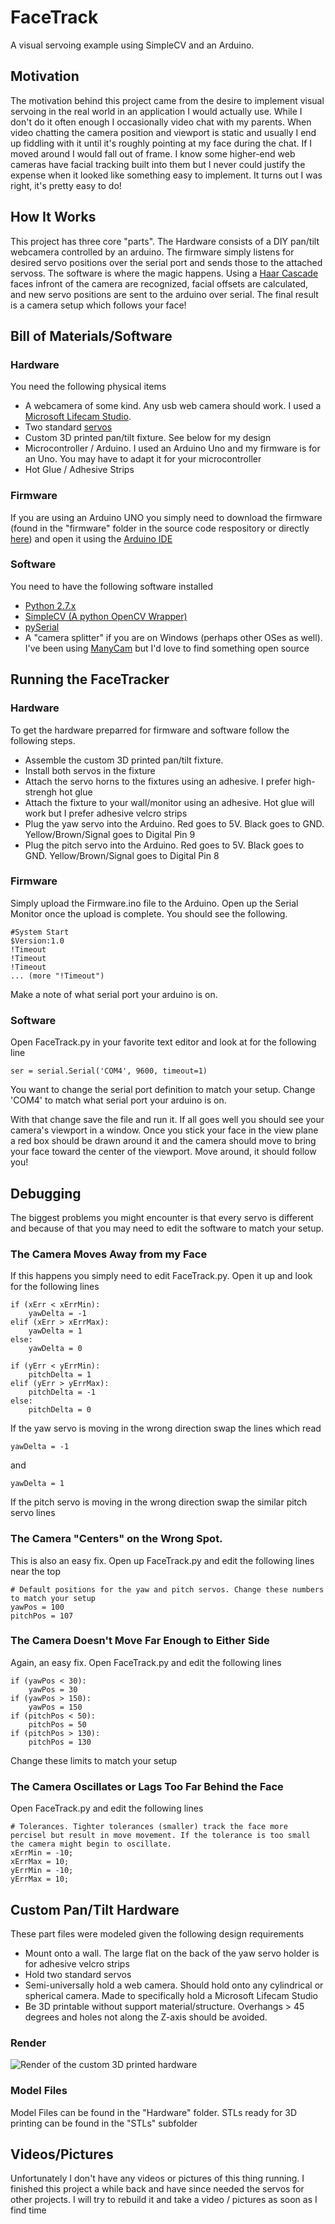 # FaceTrack
A visual servoing example using SimpleCV and an Arduino. 

## Motivation
The motivation behind this project came from the desire to implement visual servoing in the real world in an application I would actually use. While I don't do it often enough I occasionally video chat with my parents. When video chatting the camera position and viewport is static and usually I end up fiddling with it until it's roughly pointing at my face during the chat. If I moved around I would fall out of frame. I know some higher-end web cameras have facial tracking built into them but I never could justify the expense when it looked like something easy to implement. It turns out I was right, it's pretty easy to do!

## How It Works
This project has three core "parts". The Hardware consists of a DIY pan/tilt webcamera controlled by an arduino. The firmware simply listens for desired servo positions over the serial port and sends those to the attached servoss. The software is where the magic happens. Using a [Haar Cascade](http://simplecv.sourceforge.net/doc/cookbook.html) faces infront of the camera are recognized, facial offsets are calculated, and new servo positions are sent to the arduino over serial. The final result is a camera setup which follows your face! 

## Bill of Materials/Software
### Hardware
You need the following physical items

* A webcamera of some kind. Any usb web camera should work. I used a [Microsoft Lifecam Studio](http://www.microsoft.com/hardware/en-us/p/lifecam-studio).
* Two standard [servos](https://www.sparkfun.com/products/11884)
* Custom 3D printed pan/tilt fixture. See below for my design
* Microcontroller / Arduino. I used an Arduino Uno and my firmware is for an Uno. You may have to adapt it for your microcontroller
* Hot Glue / Adhesive Strips

### Firmware
If you are using an Arduino UNO you simply need to download the firmware (found in the "firmware" folder in the source code respository or directly [here](http://hhj.me/facetrackfirmware)) and open it using the [Arduino IDE](http://arduino.cc/en/main/software)

### Software
You need to have the following software installed

* [Python 2.7.x](https://www.python.org/download)
* [SimpleCV (A python OpenCV Wrapper)](http://simplecv.org/download)
* [pySerial](http://pyserial.sourceforge.net/pyserial.html#installation)
* A "camera splitter" if you are on Windows (perhaps other OSes as well). I've been using [ManyCam](http://manycam.com/) but I'd love to find something open source

## Running the FaceTracker
### Hardware
To get the hardware preparred for firmware and software follow the following steps.

* Assemble the custom 3D printed pan/tilt fixture. 
* Install both servos in the fixture
* Attach the servo horns to the fixtures using an adhesive. I prefer high-strengh hot glue
* Attach the fixture to your wall/monitor using an adhesive. Hot glue will work but I prefer adhesive velcro strips
* Plug the yaw servo into the Arduino. Red goes to 5V. Black goes to GND. Yellow/Brown/Signal goes to Digital Pin 9
* Plug the pitch servo into the Arduino. Red goes to 5V. Black goes to GND. Yellow/Brown/Signal goes to Digital Pin 8

### Firmware
Simply upload the Firmware.ino file to the Arduino. Open up the Serial Monitor once the upload is complete. You should see the following.

    #System Start
    $Version:1.0
    !Timeout
    !Timeout
    !Timeout
    ... (more "!Timeout")

Make a note of what serial port your arduino is on.

### Software
Open FaceTrack.py in your favorite text editor and look at for the following line

    ser = serial.Serial('COM4', 9600, timeout=1)

You want to change the serial port definition to match your setup. Change 'COM4' to match what serial port your arduino is on. 

With that change save the file and run it. If all goes well you should see your camera's viewport in a window. Once you stick your face in the view plane a red box should be drawn around it and the camera should move to bring your face toward the center of the viewport. Move around, it should follow you!

## Debugging
The biggest problems you might encounter is that every servo is different and because of that you may need to edit the software to match your setup. 

### The Camera Moves Away from my Face
If this happens you simply need to edit FaceTrack.py. Open it up and look for the following lines

    if (xErr < xErrMin):
        yawDelta = -1
    elif (xErr > xErrMax):
        yawDelta = 1
    else:
        yawDelta = 0

    if (yErr < yErrMin):
        pitchDelta = 1
    elif (yErr > yErrMax):
        pitchDelta = -1
    else:
        pitchDelta = 0

If the yaw servo is moving in the wrong direction swap the lines which read

    yawDelta = -1

and 

    yawDelta = 1

If the pitch servo is moving in the wrong direction swap the similar pitch servo lines

### The Camera "Centers" on the Wrong Spot. 
This is also an easy fix. Open up FaceTrack.py and edit the following lines near the top

    # Default positions for the yaw and pitch servos. Change these numbers to match your setup
    yawPos = 100
    pitchPos = 107

### The Camera Doesn't Move Far Enough to Either Side
Again, an easy fix. Open FaceTrack.py and edit the following lines

    if (yawPos < 30):
        yawPos = 30
    if (yawPos > 150):
        yawPos = 150
    if (pitchPos < 50):
        pitchPos = 50
    if (pitchPos > 130):
        pitchPos = 130

Change these limits to match your setup

### The Camera Oscillates or Lags Too Far Behind the Face
Open FaceTrack.py and edit the following lines

    # Tolerances. Tighter tolerances (smaller) track the face more percisel but result in move movement. If the tolerance is too small the camera might begin to oscillate.
    xErrMin = -10;
    xErrMax = 10;
    yErrMin = -10;
    yErrMax = 10;

## Custom Pan/Tilt Hardware
These part files were modeled given the following design requirements

* Mount onto a wall. The large flat on the back of the yaw servo holder is for adhesive velcro strips
* Hold two standard servos
* Semi-universally hold a web camera. Should hold onto any cylindrical or spherical camera. Made to specifically hold a Microsoft Lifecam Studio
* Be 3D printable without support material/structure. Overhangs > 45 degrees and holes not along the Z-axis should be avoided.

### Render
![Render of the custom 3D printed hardware](HardwareRender.JPG)

### Model Files
Model Files can be found in the "Hardware" folder. STLs ready for 3D printing can be found in the "STLs" subfolder

## Videos/Pictures
Unfortunately I don't have any videos or pictures of this thing running. I finished this project a while back and have since needed the servos for other projects. I will try to rebuild it and take a video / pictures as soon as I find time